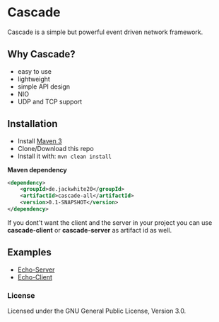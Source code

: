 # Cascade
Cascade is a simple but powerful event driven network framework.

## Why Cascade?

- easy to use
- lightweight
- simple API design
- NIO
- UDP and TCP support

## Installation

- Install [Maven 3](http://maven.apache.org/download.cgi)
- Clone/Download this repo
- Install it with: ```mvn clean install```

**Maven dependency**
```xml
<dependency>
    <groupId>de.jackwhite20</groupId>
    <artifactId>cascade-all</artifactId>
    <version>0.1-SNAPSHOT</version>
</dependency>
```

If you dont't want the client and the server in your project you can use **cascade-client** or **cascade-server** as artifact id as well.

##  Examples

- [Echo-Server](https://github.com/JackWhite20/Cascade/blob/master/Example/src/main/java/de/jackwhite20/cascade/example/server/ExampleServer.java)
- [Echo-Client](https://github.com/JackWhite20/Cascade/blob/master/Example/src/main/java/de/jackwhite20/cascade/example/client/ExampleClient.java)

### License
Licensed under the GNU General Public License, Version 3.0.
